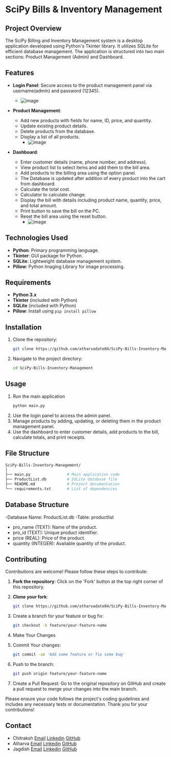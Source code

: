 # SciPy Bills & Inventory Management

## Project Overview
The SciPy Billing and Inventory Management system is a desktop application developed using Python's Tkinter library. It utilizes SQLite for efficient database management. The application is structured into two main sections: Product Management (Admin) and Dashboard.

## Features
- **Login Panel**: Secure access to the product management panel via username(admin) and password (12345).
  - ![image](https://github.com/user-attachments/assets/0705c610-f749-4c59-8f82-91b1c4c7eb7c)
  
- **Product Management**:
  - Add new products with fields for name, ID, price, and quantity.
  - Update existing product details.
  - Delete products from the database.
  - Display a list of all products.
    - ![image](https://github.com/user-attachments/assets/70c2568b-04fb-44e2-b52d-7aabc0de2b93)</br>
    
- **Dashboard**:
  - Enter customer details (name, phone number, and address).
  - View product list to select items and add them to the bill area.
  - Add products to the billing area using the option panel.
  - The Database is updated after addition of every product into the cart from dashboard.
  - Calculate the total cost.
  - Calculator to calculate change.
  - Display the bill with details including product name, quantity, price, and total amount.
  - Print button to save the bill on the PC.
  - Reset the bill area using the reset button.
    - ![image](https://github.com/user-attachments/assets/8c243ccb-e68e-41a9-9c78-4fec52a4c2ef)

## Technologies Used
- **Python**: Primary programming language.
- **Tkinter**: GUI package for Python.
- **SQLite**: Lightweight database management system.
- **Pillow**: Python Imaging Library for image processing.

## Requirements
- **Python 3.x**
- **Tkinter** (included with Python)
- **SQLite** (included with Python)
- **Pillow**: Install using `pip install pillow`

## Installation
1. Clone the repository:
   ```bash
   git clone https://github.com/atharvadate04/SciPy-Bills-Inventory-Management.git
2. Navigate to the project directory:
   ```bash
   cd SciPy-Bills-Inventory-Management
   
## Usage
1. Run the main application
   ```bash
   python main.py
2. Use the login panel to access the admin panel.
3. Manage products by adding, updating, or deleting them in the product management panel.
4. Use the dashboard to enter customer details, add products to the bill, calculate totals, and print receipts.

## File Structure
  ```bash
  SciPy-Bills-Inventory-Management/
│
├── main.py                # Main application code
├── ProductList.db         # SQLite database file
├── README.md              # Project documentation
└── requirements.txt       # List of dependencies
```
## Database Structure
-Database Name: ProductList.db
-Table: productlist
  - pro_name (TEXT): Name of the product.
  - pro_id (TEXT): Unique product identifier.
  - price (REAL): Price of the product.
  - quantity (INTEGER): Available quantity of the product.

## Contributing
Contributions are welcome! Please follow these steps to contribute:

1. **Fork the repository**: Click on the 'Fork' button at the top right corner of this repository.

2. **Clone your fork**: 
   ```bash
   git clone https://github.com/atharvadate04/SciPy-Bills-Inventory-Management.git
3. Create a branch for your feature or bug fix:
   ```bash
   git checkout -b feature/your-feature-name
4. Make Your Changes
5. Commit Your changes:
   ```bash
   git commit -am 'Add some feature or fix some bug'
6. Push to the branch:
   ```bash
   git push origin feature/your-feature-name
7. Create a Pull Request: Go to the original repository on GitHub and create a pull request to merge your changes into the main branch.

Please ensure your code follows the project's coding guidelines and includes any necessary tests or documentation.
Thank you for your contributions!

## Contact
- Chitraksh
  [Email](chitrakshchavan4@gmail.com)
  [Linkedin](https://www.linkedin.com/in/chitraksh-chavan-937771254/)
  [GitHub](https://github.com/Chitraksh09error)
- Atharva
  [Email](atharva40date@gmail.com)
  [Linkedin](https://www.linkedin.com/in/atharva-date-44278328a/)
  [GitHub](https://github.com/atharvadate04/)
- Jagdish
  [Email](jagdishkachhawahjk@gmail.com)
  [Linkedin](linkedin.com/in/jagdish-kachhawah-21jk)
  [GitHub](https://github.com/jagdish-kachhawah)
